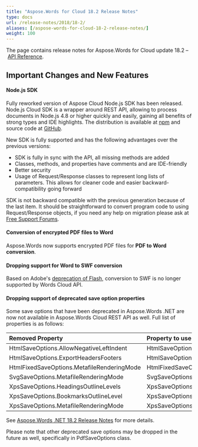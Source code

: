 ```yaml
---
title: "Aspose.Words for Cloud 18.2 Release Notes"
type: docs
url: /release-notes/2018/18-2/
aliases: [/aspose-words-for-cloud-18-2-release-notes/]
weight: 100
---
```


The page contains release notes for Aspose.Words for Cloud update 18.2 – [API Reference](https://apireference.aspose.cloud/words/).

## Important Changes and New Features

#### Node.js SDK

Fully reworked version of Aspose Cloud Node.js SDK has been released. Node.js Cloud SDK is a wrapper around REST API, allowing to process documents in Node.js 4.8 or higher quickly and easily, gaining all benefits of strong types and IDE highlights. The distribution is available at [npm](https://www.npmjs.com/package/asposewordscloud) and source code at [GitHub](https://github.com/aspose-words-cloud/aspose-words-cloud-node).

New SDK is fully supported and has the following advantages over the previous versions:

- SDK is fully in sync with the API, all missing methods are added
- Classes, methods, and properties have comments and are IDE-friendly
- Better security
- Usage of Request/Response classes to represent long lists of parameters. This allows for cleaner code and easier backward-compatibility going forward

SDK is not backward compatible with the previous generation because of the last item. It should be straightforward to convert program code to using Request/Response objects, if you need any help on migration please ask at [Free Support Forums](https://forum.aspose.cloud/).

#### Conversion of encrypted PDF files to Word

Aspose.Words now supports encrypted PDF files for **PDF to Word conversion**.

#### Dropping support for Word to SWF conversion

Based on Adobe's [deprecation of Flash](https://theblog.adobe.com/adobe-flash-update/), conversion to SWF is no longer supported by Words Cloud API.

#### Dropping support of deprecated save option properties

Some save options that have been deprecated in Aspose.Words .NET are now not available in Aspose.Words Cloud REST API as well. Full list of properties is as follows:

|Removed Property|Property to use instead|
| :- | :- |
|HtmlSaveOptions.AllowNegativeLeftIndent|HtmlSaveOptions.AllowNegativeIndent|
|HtmlSaveOptions.ExportHeadersFooters|HtmlSaveOptions.ExportHeadersFootersMode|
|HtmlFixedSaveOptions.MetafileRenderingMode|HtmlFixedSaveOptions.MetafileRenderingOptions.RenderingMode|
|SvgSaveOptions.MetafileRenderingMode|SvgSaveOptions.MetafileRenderingOptions.RenderingMode|
|XpsSaveOptions.HeadingsOutlineLevels|XpsSaveOptions.OutlineOptions.HeadingsOutlineLevels|
|XpsSaveOptions.BookmarksOutlineLevel|XpsSaveOptions.OutlineOptions.DefaultBookmarksOutlineLevel|
|XpsSaveOptions.MetafileRenderingMode|XpsSaveOptions.MetafileRenderingOptions.RenderingMode|

See [Aspose.Words .NET 18.2 Release Notes](https://docs.aspose.com/display/wordsnet/Aspose.Words+for+.NET+18.2+Release+Notes) for more details.

Please note that other deprecated save options may be dropped in the future as well, specifically in PdfSaveOptions class.
